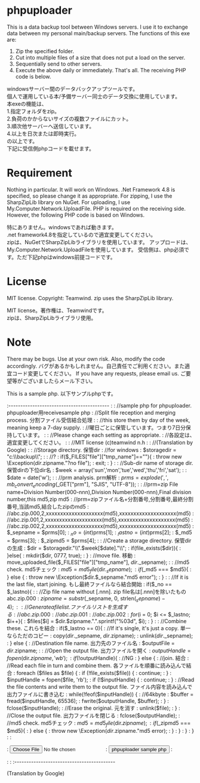 # phpuploader
This is a data backup tool between Windows servers.
I use it to exchange data between my personal main/backup servers.
The functions of this exe are:
1. Zip the specified folder.
2. Cut into multiple files of a size that does not put a load on the server.
3. Sequentially send to other servers.
4. Execute the above daily or immediately.
That's all.
The receiving PHP code is below.

windowsサーバー間のデータバックアップツールです。  
個人で運用している本/予備サーバー同士のデータ交換に使用しています。  
本exeの機能は、  
1.指定フォルダをzip。  
2.負荷のかからないサイズの複数ファイルにカット。  
3.順次他サーバーへ送信しています。  
4.以上を日次または即時実行。  
の以上です。  
下記に受信側phpコードを載せます。  

# Requirement
Nothing in particular. It will work on Windows.
.Net Framework 4.8 is specified, so please change it as appropriate.
For zipping, I use the SharpZipLib library on NuGet.
For uploading, I use My.Computer.Network.UploadFile.
PHP is required on the receiving side. However, the following PHP code is based on Windows.

特にありません。windowsであれば動きます。  
.net framework4.8を指定しているので適宜変更してください。  
zipは、NuGetでSharpZipLibライブラリを使用しています。
アップロードは、My.Computer.Network.UploadFileを使用しています。
受信側は、php必須です。ただ下記phpはwindows前提コードです。  

# License
MIT license. Copyright: Teamwind.
zip uses the SharpZipLib library.

MIT license。著作権は、Teamwindです。  
zipは、SharpZipLibライブラリ使用。

# Note
There may be bugs. Use at your own risk. Also, modify the code accordingly.
バグがあるかもしれません。自己責任でご利用ください。また適宜コード変更してください。
If you have any requests, please email us. 
ご要望等がございましたらメール下さい。

This is a sample php. 以下サンプルphpです。  

:------------------------------------------
:
:	//sample php for phpuploader. phpuploader用receivesample php
:	//Split file reception and merging process. 分割ファイル受信結合処理
:
:	//this store them by day of the week, meaning keep a 7-day supply.
:	//曜日ごとに保管しています。つまり7日分保持しています。
:
:	//Please change each setting as appropriate.
:	//各設定は、適宜変更してください。
:
:	//MIT license (c)teamwind n.h
:
:	//(Translation by Google)
:
:	//Storage directory. 保管dir
:	//for windows
:	$storagedir = "c:\\backup\\";
:
:	//?
:	if($_FILES["file"]["tmp_name"]==""){
:		throw new \Exception($dir.$zipname."?no file");
:		exit;
:	}
:
:	//Sub-dir name of storage dir. 保管dirの下位dir名
:	$week = array('sun','mon','tue','wed','thu','fri','sat');
:
:	$date = date('w');
:
:	//prm analysis. prm解析
:	$prms = explode(',', mb_convert_encoding($_GET["prm"], "SJIS", "UTF-8"));
:
:	//prm=zip File name+Division Number(000-nnn),Division Number(000-nnn),Final division number,this md5,zip md5
:	//prm=zipファイル名+分割番号,分割番号,最終分割番号,当該md5,結合したzipのmd5
:	//abc.zip.000,2,xxxxxxxxxxxxxxxxxxxx(md5),xxxxxxxxxxxxxxxxxxxx(md5)
:	//abc.zip.001,2,xxxxxxxxxxxxxxxxxxxx(md5),xxxxxxxxxxxxxxxxxxxx(md5)
:	//abc.zip.002,2,xxxxxxxxxxxxxxxxxxxx(md5),xxxxxxxxxxxxxxxxxxxx(md5)
:	$_sepname = $prms[0];
:	$_no = (int)$prms[1];
:	$_lastno = (int)$prms[2];
:	$_md5 = $prms[3];
:	$_zipmd5 = $prms[4];
:
:	//Create a storage directory. 保管dirの生成
:	$dir = $storagedir."\\".$week[$date]."\\";
:	if(file_exists($dir)){
:	}else{
:		mkdir($dir, 0777, true);
:	}
:	//move file. 移動
:	move_uploaded_file($_FILES["file"]["tmp_name"], $dir.$_sepname);
:
:	//md5 check. md5チェック
:	$md5 = md5_file($dir.$_sepname);
:	if($_md5 === $md5){
:	} else {
:		throw new \Exception($dir.$_sepname."md5 error");
:	}
:
:	//If it is the last file, start joining. もし最終ファイルなら結合開始
:	if($_no == $_lastno){
:
:		//Zip file name without [.nnn]. zip file名は[.nnn]を除いたもの   abc.zip.000
:		$zipname = substr($_sepname, 0, strlen($_sepname)-4);
:
:		//Generate a file list. ファイルリストを生成する
:		//abc.zip.000
:		//abc.zip.001
:		//abc.zip.002
:		for($i = 0; $i <= $_lastno; $i++){
:			$files[$i] = $dir.$zipname.".".sprintf("%03d", $i);
:		}
:
:		//Combine these. これらを結合
:		if($_lastno == 0){
:			//If it's single, it's just a copy. 単一ならただのコピー
:			copy($dir.$_sepname, $dir.$zipname);
:			unlink($dir.$_sepname);
:		} else {
:			//Destination file name. 出力先のファイル名
:			$outputFile = $dir.$zipname;
:
:			//Open the output file. 出力ファイルを開く
:			$outputHandle = fopen($dir.$zipname, 'wb');
:			if(!$outputHandle){
:				//NG
:			} else {
:				//join. 結合
:				//Read each file in turn and combine them.  各ファイルを順番に読み込んで結合
:				foreach ($files as $file) {
:				    if (!file_exists($file)) {
:				        continue;
:				    }
:				    $inputHandle = fopen($file, 'rb');
:				    if (!$inputHandle) {
:				        continue;
:				    }
:				    //Read the file contents and write them to the output file.  ファイル内容を読み込んで出力ファイルに書き込む
:				    while(!feof($inputHandle)) {
:						//64kbyte
:				        $buffer = fread($inputHandle, 65536);
:				        fwrite($outputHandle, $buffer);
:				    }
:				    fclose($inputHandle);
:					//Erase the original. 元を消す
:					unlink($file);
:				}
:				//Close the output file.  出力ファイルを閉じる
:				fclose($outputHandle);
:				//md5 check. md5チェック
:				$md5 = md5_file($dir.$zipname);
:				if($_zipmd5 === $md5){
:				} else {
:					throw new \Exception($dir.$zipname."md5 error);
:				}
:			}
:		}
:	}
:
:<form action="./receive.php" method="POST" enctype="multipart/form-data"> 
:  <input type="file" name="file"> 
:  <input type="submit" value="phpuploader sample php"> 
:</form> 
:
:
:------------------------------------------

(Translation by Google)